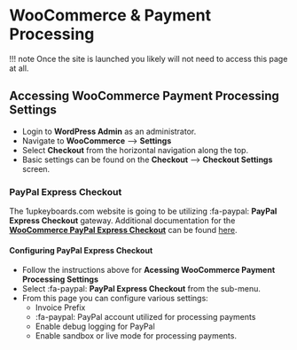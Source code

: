 # WooCommerce & Payment Processing

!!! note
	Once the site is launched you likely will not need to access this page at all.


## Accessing WooCommerce Payment Processing Settings

* Login to **WordPress Admin** as an administrator.
* Navigate to **WooCommerce** --> **Settings**
* Select **Checkout** from the horizontal navigation along the top.
* Basic settings can be found on the **Checkout** --> **Checkout Settings** screen.

### PayPal Express Checkout

The 1upkeyboards.com website is going to be utilizing :fa-paypal: **PayPal Express Checkout** gateway. Additional documentation for the **[WooCommerce PayPal Express Checkout](https://docs.woocommerce.com/document/paypal-express-checkout/?_ga=2.13624949.374438184.1522263886-1335862692.1510863264)** can be found [here](https://docs.woocommerce.com/document/paypal-express-checkout/?_ga=2.13624949.374438184.1522263886-1335862692.1510863264). 

#### Configuring PayPal Express Checkout

* Follow the instructions above for **Acessing WooCommerce Payment Processing Settings**
* Select :fa-paypal: **PayPal Express Checkout** from the sub-menu.
* From this page you can configure various settings:
	* Invoice Prefix
	* :fa-paypal: PayPal account utilized for processing payments
	* Enable debug logging for PayPal
	* Enable sandbox or live mode for processing payments.

